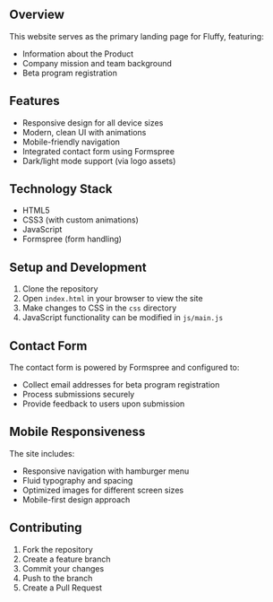 ## Overview

This website serves as the primary landing page for Fluffy, featuring:

- Information about the Product
- Company mission and team background
- Beta program registration

## Features

- Responsive design for all device sizes
- Modern, clean UI with animations
- Mobile-friendly navigation
- Integrated contact form using Formspree
- Dark/light mode support (via logo assets)

## Technology Stack

- HTML5
- CSS3 (with custom animations)
- JavaScript
- Formspree (form handling)


## Setup and Development

1. Clone the repository
2. Open `index.html` in your browser to view the site
3. Make changes to CSS in the `css` directory
4. JavaScript functionality can be modified in `js/main.js`

## Contact Form

The contact form is powered by Formspree and configured to:

- Collect email addresses for beta program registration
- Process submissions securely
- Provide feedback to users upon submission

## Mobile Responsiveness

The site includes:

- Responsive navigation with hamburger menu
- Fluid typography and spacing
- Optimized images for different screen sizes
- Mobile-first design approach

## Contributing

1. Fork the repository
2. Create a feature branch
3. Commit your changes
4. Push to the branch
5. Create a Pull Request

